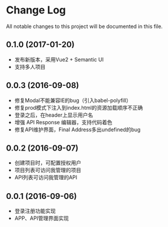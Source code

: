# Change Log
All notable changes to this project will be documented in this file.

## 0.1.0 (2017-01-20)

- 发布新版本，采用Vue2 + Semantic UI
- 支持多人项目

## 0.0.3 (2016-09-08)

- 修复Modal不能兼容IE的bug（引入babel-polyfill）
- 修复prod模式下注入到index.html的资源加载顺序不正确
- 登录之后，在header上显示用户名
- 增强 API Response 编辑器，支持代码着色
- 修复API维护界面，Final Address多出undefined的bug

## 0.0.2 (2016-09-07)

- 创建项目时，可配置授权用户
- 项目列表可访问我管理的项目
- API列表可访问我管理的API

## 0.0.1 (2016-09-06)

- 登录注册功能实现
- APP、API管理界面实现
